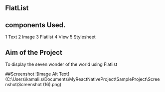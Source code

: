 ## FlatList

## components Used.
1 Text
2 Image
3 Flatlist
4 View
5 Stylesheet

## Aim of the Project
To display the seven wonder of the world using Flatlist

##Screenshot
![Image Alt Text](C:\Users\kamali.s\Documents\MyReactNativeProject\SampleProject\Screenshot\Screenshot (16).png)




